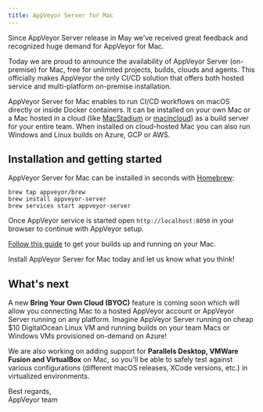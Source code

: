 ```yaml
---
title: AppVeyor Server for Mac
---
```


Since AppVeyor Server release in May we've received great feedback and recognized huge demand for AppVeyor for Mac.

Today we are proud to announce the availability of AppVeyor Server (on-premise) for Mac, free for unlimited projects, builds, clouds and agents. This officially makes
AppVeyor the only CI/CD solution that offers both hosted service and multi-platform on-premise installation.

AppVeyor Server for Mac enables to run CI/CD workflows on macOS directly or inside Docker containers.
It can be installed on your own Mac or a Mac hosted in a cloud (like [MacStadium](https://www.macstadium.com/) or [macincloud](https://www.macincloud.com/)) as a build server for your entire team. When installed on cloud-hosted Mac you can also run Windows and Linux builds on Azure, GCP or AWS.

## Installation and getting started

AppVeyor Server for Mac can be installed in seconds with [Homebrew](https://brew.sh/):

    brew tap appveyor/brew
    brew install appveyor-server
    brew services start appveyor-server

Once AppVeyor service is started open `http://localhost:8050` in your browser to continue with AppVeyor setup.

[Follow this guide](/docs/server/#running-builds) to get your builds up and running on your Mac.

Install AppVeyor Server for Mac today and let us know what you think!

## What's next

A new **Bring Your Own Cloud (BYOC)** feature is coming soon which will allow you connecting Mac to a hosted AppVeyor account or AppVeyor Server running on any platform. Imagine AppVeyor Server running on cheap $10 DigitalOcean Linux VM and running builds on your team Macs or Windows VMs provisioned on-demand on Azure!

We are also working on adding support for **Parallels Desktop, VMWare Fusion and VirtualBox** on Mac, so you'll be able to safely test against various configurations (different macOS releases, XCode versions, etc.) in virtualized environments.

Best regards,<br>
AppVeyor team